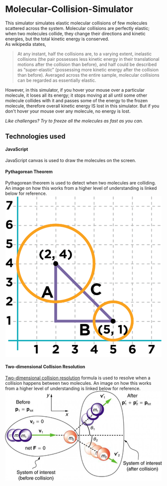 # Molecular-Collision-Simulator
This simulator simulates elastic molecular collisions of few molecules scattered across the system.
Molecular collisions are perfectly elastic; when two molecules collide, they change their directions and kinetic energies, but the total kinetic energy is conserved.  
As wikipedia states,
>At any instant, half the collisions are, to a varying extent, inelastic collisions (the pair possesses less kinetic energy in their translational motions after the collision than before), and half could be described as “super-elastic” (possessing more kinetic energy after the collision than before). Averaged across the entire sample, molecular collisions can be regarded as essentially elastic.  

However, in this simulator, if you hover your mouse over a particular molecule, it loses all its energy; it stops moving at all until some other molecule collides with it and passes some of the energy to the frozen molecule, therefore overall kinetic energy IS lost in this simulator. But if you don't hover your mouse over any molecule, no energy is lost.    

*Like challenges? Try to freeze all the molecules as fast as you can.*  

## Technologies used
#### JavaScript
  JavaScript canvas is used to draw the molecules on the screen.
#### Pythagorean Theorem
  Pythagorean theorem is used to detect when two molecules are colliding. An image on how this works from a higher level of understanding is linked below for reference.
  <img src="/img/Pythagorean Theorem.png" alt="Pythagorean Theorem for Collision Detection">
#### Two-dimensional Collision Resolution
  [Two-dimensional collision resolution](https://en.wikipedia.org/wiki/Elastic_collision#Two-dimensional_collision_with_two_moving_objects) formula is used to resolve when a collision happens between two molecules. An image on how this works from a higher level of understanding is linked below for reference.
  <img src="/img/Two Dimensional Collision with Two Moving Objects.jpg" alt="Two-dimensional Collision Resolution">
